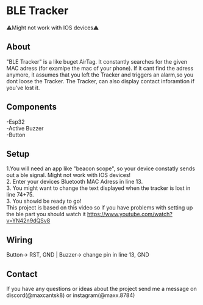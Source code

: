# BLE Tracker
⚠️Might not work with IOS devices⚠️
## About
"BLE Tracker" is a like buget AirTag. It constantly searches for the given MAC adress (for examlpe the mac of your phone). If it cant find the adress anymore, it assumes that you left the Tracker and triggers an alarm,so you dont loose the Tracker. The Tracker, can also display contact inforamtion if you've lost it.
## Components
-Esp32<br>
-Active Buzzer<br>
-Button
## Setup
1.You will need an app like "beacon scope", so your device constatly sends out a ble signal. Might not work with IOS devices!<br>
2. Enter your devices Bluetooth MAC Adress in line 13.<br>
3. You might want to change the text displayed when the tracker is lost in line 74+75.<br>
3. You showld be ready to go!<br>
This project is based on this video so if you have problems with setting up the ble part you should watch it https://www.youtube.com/watch?v=YN42n9dQSv8
## Wiring
Button-> RST, GND | Buzzer-> change pin in line 13, GND 
## Contact
If you have any questions or ideas about the project send me a message on discord(@maxcantsk8) or instagram(@maxx.8784)
